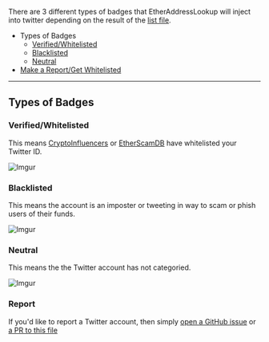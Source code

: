 There are 3 different types of badges that EtherAddressLookup will inject into twitter depending on the result of the [list file](https://github.com/MrLuit/EtherScamDB/blob/master/_data/twitter.json).

* Types of Badges
  * [Verified/Whitelisted](https://github.com/409H/EtherAddressLookup/wiki/Twitter-Badges#verifiedwhitelisted)
  * [Blacklisted](https://github.com/409H/EtherAddressLookup/wiki/Twitter-Badges#blacklisted)
  * [Neutral](https://github.com/409H/EtherAddressLookup/wiki/Twitter-Badges#neutral)
* [Make a Report/Get Whitelisted](https://github.com/409H/EtherAddressLookup/wiki/Twitter-Badges#report)

----

## Types of Badges

### Verified/Whitelisted

This means [CryptoInfluencers](https://cryptoinfluencers.io/) or [EtherScamDB](https://etherscamdb.info) have whitelisted your Twitter ID. 

![Imgur](https://i.imgur.com/zWSQQZu.png)

### Blacklisted

This means the account is an imposter or tweeting in way to scam or phish users of their funds.

![Imgur](https://i.imgur.com/GOOgZdR.png)

### Neutral

This means the the Twitter account has not categoried.

![Imgur](https://i.imgur.com/bGNpYk7.png)

### Report

If you'd like to report a Twitter account, then simply [open a GitHub issue](https://github.com/MrLuit/EtherScamDB/issues/new) or [a PR to this file](https://github.com/MrLuit/EtherScamDB/blob/master/_data/twitter.json)